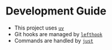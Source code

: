 # Development Guide

- This project uses [`uv`](https://docs.astral.sh/uv/)
- Git hooks are managed by [`lefthook`](https://lefthook.dev/)
- Commands are handled by [`just`](https://just.systems/man/en/)
